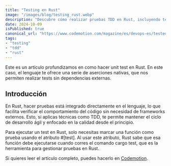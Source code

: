 ```yaml
---
title: "Testing en Rust"
image: "/images/blog/testing_rust.webp"
description: "Descubre cómo realizar pruebas TDD en Rust, incluyendo tests unitarios y el uso de mocks, con ejemplos prácticos."
date: 2024-10-09
isPublished: true
canonical_url: "https://www.codemotion.com/magazine/es/devops-es/testeo/testing-en-rust/"
tags:
- "testing"
- "tdd"
- "rust"
---
```

Este es un artículo profundizamos en como hacer unit test en Rust. En este caso, el lenguaje te ofrece una serie de 
aserciones nativas, que nos permiten realizar tests sin dependencias externas.

## Introducción
En Rust, hacer pruebas está integrado directamente en el lenguaje, lo que facilita verificar el comportamiento del 
código sin necesidad de frameworks externos. Esto, si aplicas técnicas como TDD, te permite mantener el ciclo de 
desarrollo ágil y enfocado en la calidad desde el principio.

Para ejecutar un test en Rust, solo necesitas marcar una función como prueba usando el atributo #[test]. Al usar este 
atributo, Rust sabe que esa función debe ejecutarse cuando corres el comando cargo test, que es la herramienta para 
gestionar pruebas en Rust.

Si quieres leer el artículo completo, puedes hacerlo en [Codemotion](https://www.codemotion.com/magazine/es/devops-es/testeo/testing-en-rust/).
